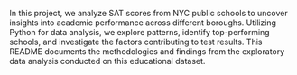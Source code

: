 In this project, we analyze SAT scores from NYC public schools to uncover insights into academic performance across different boroughs. Utilizing Python for data analysis, we explore patterns, identify top-performing schools, and investigate the factors contributing to test results. This README documents the methodologies and findings from the exploratory data analysis conducted on this educational dataset.
